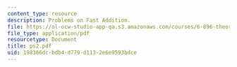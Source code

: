```yaml
---
content_type: resource
description: Problems on Fast Addition.
file: https://ol-ocw-studio-app-qa.s3.amazonaws.com/courses/6-896-theory-of-parallel-hardware-sma-5511-spring-2004/198366dcbdb4d779d1132e6e9593bdce_ps2.pdf
file_type: application/pdf
resourcetype: Document
title: ps2.pdf
uid: 198366dc-bdb4-d779-d113-2e6e9593bdce
---
```

